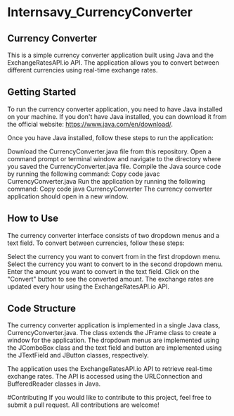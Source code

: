 # Internsavy_CurrencyConverter
## Currency Converter
This is a simple currency converter application built using Java and the ExchangeRatesAPI.io API. The application allows you to convert between different currencies using real-time exchange rates.

## Getting Started
To run the currency converter application, you need to have Java installed on your machine. If you don't have Java installed, you can download it from the official website: https://www.java.com/en/download/.

Once you have Java installed, follow these steps to run the application:

Download the CurrencyConverter.java file from this repository.
Open a command prompt or terminal window and navigate to the directory where you saved the CurrencyConverter.java file.
Compile the Java source code by running the following command:
Copy code
javac CurrencyConverter.java
Run the application by running the following command:
Copy code
java CurrencyConverter
The currency converter application should open in a new window.

## How to Use
The currency converter interface consists of two dropdown menus and a text field. To convert between currencies, follow these steps:

Select the currency you want to convert from in the first dropdown menu.
Select the currency you want to convert to in the second dropdown menu.
Enter the amount you want to convert in the text field.
Click on the "Convert" button to see the converted amount.
The exchange rates are updated every hour using the ExchangeRatesAPI.io API.

## Code Structure
The currency converter application is implemented in a single Java class, CurrencyConverter.java. The class extends the JFrame class to create a window for the application. The dropdown menus are implemented using the JComboBox class and the text field and button are implemented using the JTextField and JButton classes, respectively.

The application uses the ExchangeRatesAPI.io API to retrieve real-time exchange rates. The API is accessed using the URLConnection and BufferedReader classes in Java.

#Contributing
If you would like to contribute to this project, feel free to submit a pull request. All contributions are welcome!
